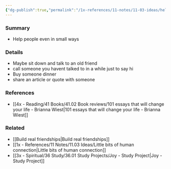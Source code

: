 ```yaml
---
{"dg-publish":true,"permalink":"/1x-references/11-notes/11-03-ideas/help-people-in-small-ways/","title":"Help people in small ways","created":"2024-02-14T20:18:30.905+03:00","updated":"2024-02-14T20:18:30.905+03:00"}
---
```



### Summary
- Help people even in small ways

### Details
- Maybe sit down and talk to an old friend
- call someone you havent talked to in a while just to say hi
- Buy someone dinner
- share an article or quote with someone

### References
- [[4x - Reading/41 Books/41.02 Book reviews/101 essays that will change your life - Brianna Wiest\|101 essays that will change your life - Brianna Wiest]]

### Related
- [[Build real friendships\|Build real friendships]]
- [[1x - References/11 Notes/11.03 Ideas/Little bits of human connection\|Little bits of human connection]]
- [[3x - Spiritual/36 Study/36.01 Study Projects/Joy - Study Project\|Joy - Study Project]]